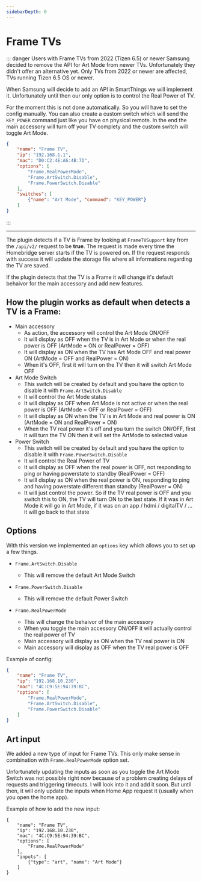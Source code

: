 ```yaml
---
sidebarDepth: 0
---
```


# Frame TVs

::: danger Users with Frame TVs from 2022 (Tizen 6.5) or newer
Samsung decided to remove the API for Art Mode from newer TVs. Unfortunately they didn't offer an alternative yet. Only TVs from 2022 or newer are affected, TVs running Tizen 6.5 OS or newer.

When Samsung will decide to add an API in SmartThings we will implement it. Unfortunately until then our only option is to control the Real Power of TV.

For the moment this is not done automatically. So you will have to set the config manually. You can also create a custom switch which will send the `KEY_POWER` command just like you have on physical remote. In the end the main accessory will turn off your TV complety and the custom switch will toggle Art Mode.

``` json
{
    "name": "Frame TV",
    "ip": "192.168.1.1",
    "mac": "D0:C2:4E:A6:4B:7D",
    "options": [
        "Frame.RealPowerMode",
        "Frame.ArtSwitch.Disable",
        "Frame.PowerSwitch.Disable"
    ],
    "switches": [
        {"name": "Art Mode", "command": "KEY_POWER"}
    ]    
}
```
:::

***

The plugin detects if a TV is Frame by looking at `FrameTVSupport` key from the `/api/v2/` request to be **true**. The request is made every time the Homebridge server starts if the TV is powered on. If the request responds with success it will update the storage file where all informations regarding the TV are saved.

If the plugin detects that the TV is a Frame it will change it's default behaivor for the main accessory and add new features.

## How the plugin works as default when detects a TV is a Frame:

- Main accessory
    * As action, the accessory will control the Art Mode ON/OFF
    * It will display as OFF when the TV is in Art Mode or when the real power is OFF (ArtMode = ON or RealPower = OFF)
    * It will display as ON when the TV has Art Mode OFF and real power ON (ArtMode = OFF and RealPower = ON)
    * When it's OFF, first it will turn on the TV then it will switch Art Mode OFF
- Art Mode Switch
    * This switch will be created by default and you have the option to disable it with `Frame.ArtSwitch.Disable`
    * It will control the Art Mode status
    * It will display as OFF when Art Mode is not active or when the real power is OFF (ArtMode = OFF or RealPower = OFF)
    * It will display as ON when the TV is in Art Mode and real power is ON (ArtMode = ON and RealPower = ON)
    * When the TV real power it's off and you turn the switch ON/OFF, first it will turn the TV ON then it will set the ArtMode to selected value
- Power Switch
    * This switch will be created by default and you have the option to disable it with `Frame.PowerSwitch.Disable`
    * It will control the Real Power of TV
    * It will display as OFF when the real power is OFF, not responding to ping or having powerstate to standby (RealPower = OFF)
    * It will display as ON when the real power is ON, responding to ping and having powerstate different than standby (RealPower = ON)
    * It will just control the power. So if the TV real power is OFF and you switch this to ON, the TV will turn ON to the last state. If it was in Art Mode it will go in Art Mode, if it was on an app / hdmi / digitalTV / ... it will go back to that state

## Options

With this version we implemented an `options` key which allows you to set up a few things.

- `Frame.ArtSwitch.Disable`
    * This will remove the default Art Mode Switch

- `Frame.PowerSwitch.Disable`
    * This will remove the default Power Switch

- `Frame.RealPowerMode`
    * This will change the behaivor of the main accessory
    * When you toggle the main accessory ON/OFF it will actually control the real power of TV
    * Main accessory will display as ON when the TV real power is ON
    * Main accessory will display as OFF when the TV real power is OFF

Example of config:
``` json
{
    "name": "Frame TV",
    "ip": "192.168.10.230",
    "mac": "4C:C9:5E:94:39:BC",
    "options": [
        "Frame.RealPowerMode",
        "Frame.ArtSwitch.Disable",
        "Frame.PowerSwitch.Disable"
    ]
}
```

## Art input

We added a new type of input for Frame TVs. This only make sense in combination with `Frame.RealPowerMode` option set.

Unfortunately updating the inputs as soon as you toggle the Art Mode Switch was not possible right now because of a problem creating delays of requests and triggering timeouts.
I will look into it and add it soon. But until then, it will only update the inputs when Home App request it (usually when you open the home app).

Example of how to add the new input:
```
{
    "name": "Frame TV",
    "ip": "192.168.10.230",
    "mac": "4C:C9:5E:94:39:BC",
    "options": [
        "Frame.RealPowerMode"
    ],
    "inputs": [
        {"type": "art", "name": "Art Mode"}
    ]
}
```